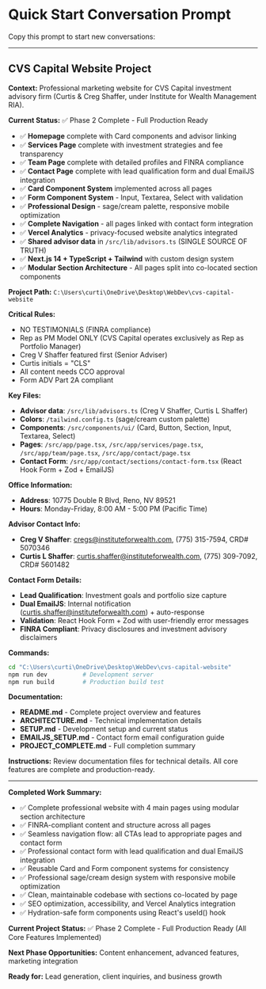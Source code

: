 # Quick Start Conversation Prompt

Copy this prompt to start new conversations:

---

## CVS Capital Website Project

**Context:** Professional marketing website for CVS Capital investment advisory firm (Curtis & Creg Shaffer, under Institute for Wealth Management RIA).

**Current Status:** ✅ Phase 2 Complete - Full Production Ready
- ✅ **Homepage** complete with Card components and advisor linking
- ✅ **Services Page** complete with investment strategies and fee transparency 
- ✅ **Team Page** complete with detailed profiles and FINRA compliance
- ✅ **Contact Page** complete with lead qualification form and dual EmailJS integration
- ✅ **Card Component System** implemented across all pages
- ✅ **Form Component System** - Input, Textarea, Select with validation
- ✅ **Professional Design** - sage/cream palette, responsive mobile optimization
- ✅ **Complete Navigation** - all pages linked with contact form integration
- ✅ **Vercel Analytics** - privacy-focused website analytics integrated
- ✅ **Shared advisor data** in `/src/lib/advisors.ts` (SINGLE SOURCE OF TRUTH)
- ✅ **Next.js 14 + TypeScript + Tailwind** with custom design system
- ✅ **Modular Section Architecture** - All pages split into co-located section components

**Project Path:** `C:\Users\curti\OneDrive\Desktop\WebDev\cvs-capital-website`

**Critical Rules:**
- NO TESTIMONIALS (FINRA compliance)
- Rep as PM Model ONLY (CVS Capital operates exclusively as Rep as Portfolio Manager)
- Creg V Shaffer featured first (Senior Adviser)
- Curtis initials = "CLS" 
- All content needs CCO approval
- Form ADV Part 2A compliant

**Key Files:**
- **Advisor data**: `/src/lib/advisors.ts` (Creg V Shaffer, Curtis L Shaffer)
- **Colors**: `/tailwind.config.ts` (sage/cream custom palette)
- **Components**: `/src/components/ui/` (Card, Button, Section, Input, Textarea, Select)
- **Pages**: `/src/app/page.tsx`, `/src/app/services/page.tsx`, `/src/app/team/page.tsx`, `/src/app/contact/page.tsx`
- **Contact Form**: `/src/app/contact/sections/contact-form.tsx` (React Hook Form + Zod + EmailJS)

**Office Information:**
- **Address**: 10775 Double R Blvd, Reno, NV 89521
- **Hours**: Monday-Friday, 8:00 AM - 5:00 PM (Pacific Time)

**Advisor Contact Info:**
- **Creg V Shaffer**: cregs@instituteforwealth.com, (775) 315-7594, CRD# 5070346
- **Curtis L Shaffer**: curtis.shaffer@instituteforwealth.com, (775) 309-7092, CRD# 5601482

**Contact Form Details:**
- **Lead Qualification**: Investment goals and portfolio size capture
- **Dual EmailJS**: Internal notification (curtis.shaffer@instituteforwealth.com) + auto-response
- **Validation**: React Hook Form + Zod with user-friendly error messages
- **FINRA Compliant**: Privacy disclosures and investment advisory disclaimers

**Commands:**
```bash
cd "C:\Users\curti\OneDrive\Desktop\WebDev\cvs-capital-website"
npm run dev          # Development server
npm run build        # Production build test
```

**Documentation:**
- **README.md** - Complete project overview and features
- **ARCHITECTURE.md** - Technical implementation details
- **SETUP.md** - Development setup and current status
- **EMAILJS_SETUP.md** - Contact form email configuration guide
- **PROJECT_COMPLETE.md** - Full completion summary

**Instructions:** Review documentation files for technical details. All core features are complete and production-ready.

---

**Completed Work Summary:**
- ✅ Complete professional website with 4 main pages using modular section architecture
- ✅ FINRA-compliant content and structure across all pages
- ✅ Seamless navigation flow: all CTAs lead to appropriate pages and contact form
- ✅ Professional contact form with lead qualification and dual EmailJS integration
- ✅ Reusable Card and Form component systems for consistency
- ✅ Professional sage/cream design system with responsive mobile optimization
- ✅ Clean, maintainable codebase with sections co-located by page
- ✅ SEO optimization, accessibility, and Vercel Analytics integration
- ✅ Hydration-safe form components using React's useId() hook

**Current Project Status:** ✅ Phase 2 Complete - Full Production Ready (All Core Features Implemented)

**Next Phase Opportunities:** Content enhancement, advanced features, marketing integration

**Ready for:** Lead generation, client inquiries, and business growth
